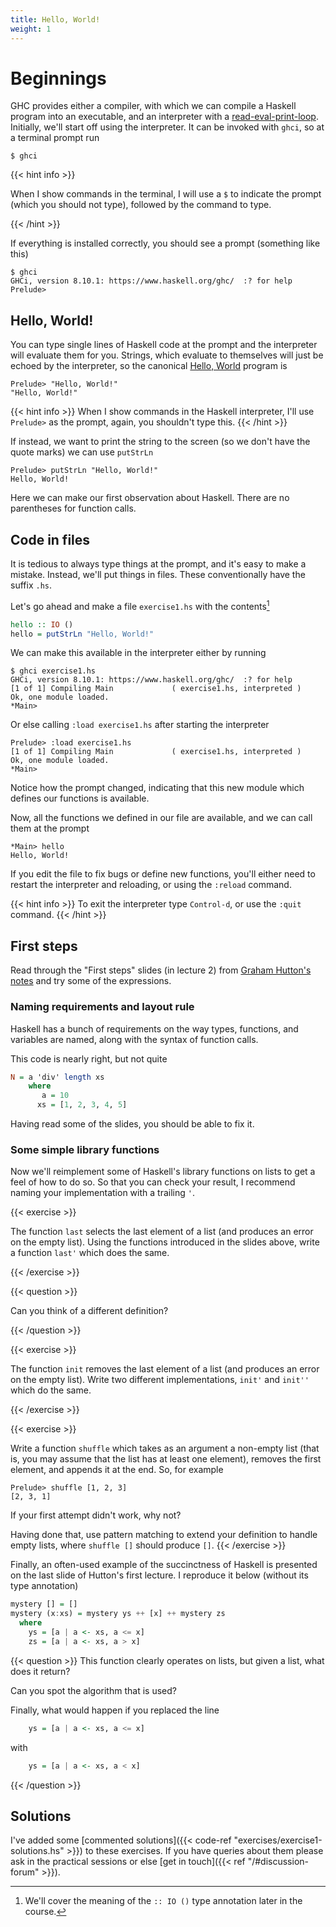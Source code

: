 ```yaml
---
title: Hello, World!
weight: 1
---
```


# Beginnings

GHC provides either a compiler, with which we can compile a Haskell
program into an executable, and an interpreter with a
[read-eval-print-loop](https://en.wikipedia.org/wiki/Read–eval–print_loop).
Initially, we'll start off using the interpreter. It can be invoked
with `ghci`, so at a terminal prompt run

```
$ ghci
```

{{< hint info >}}

When I show commands in the terminal, I will use a `$` to indicate the
prompt (which you should not type), followed by the command to type.

{{< /hint >}}

If everything is installed correctly, you should see a prompt
(something like this)

```
$ ghci
GHCi, version 8.10.1: https://www.haskell.org/ghc/  :? for help
Prelude>
```

## Hello, World!

You can type single lines of Haskell code at the prompt and the
interpreter will evaluate them for you. Strings, which evaluate to
themselves will just be echoed by the interpreter, so the canonical
[Hello,
World](https://en.wikipedia.org/wiki/%22Hello,_World!%22_program)
program is

```
Prelude> "Hello, World!"
"Hello, World!"
```

{{< hint info >}}
When I show commands in the Haskell interpreter, I'll use `Prelude>`
as the prompt, again, you shouldn't type this.
{{< /hint >}}

If instead, we want to print the string to the screen (so we don't
have the quote marks) we can use `putStrLn`

```
Prelude> putStrLn "Hello, World!"
Hello, World!
```

Here we can make our first observation about Haskell. There are no
parentheses for function calls.

## Code in files

It is tedious to always type things at the prompt, and it's easy to
make a mistake. Instead, we'll put things in files. These
conventionally have the suffix `.hs`.

Let's go ahead and make a file `exercise1.hs` with the contents[^1]

[^1]: We'll cover the meaning of the `:: IO ()` type annotation later
      in the course.

```hs
hello :: IO ()
hello = putStrLn "Hello, World!"
```

We can make this available in the interpreter either by running
```
$ ghci exercise1.hs
GHCi, version 8.10.1: https://www.haskell.org/ghc/  :? for help
[1 of 1] Compiling Main             ( exercise1.hs, interpreted )
Ok, one module loaded.
*Main> 
```
Or else calling `:load exercise1.hs` after starting the interpreter
```
Prelude> :load exercise1.hs
[1 of 1] Compiling Main             ( exercise1.hs, interpreted )
Ok, one module loaded.
*Main>
```

Notice how the prompt changed, indicating that this new module which
defines our functions is available.

Now, all the functions we defined in our file are available, and we
can call them at the prompt
```
*Main> hello
Hello, World!
```

If you edit the file to fix bugs or define new functions, you'll
either need to restart the interpreter and reloading, or using the
`:reload` command.

{{< hint info >}}
To exit the interpreter type `Control-d`, or use the `:quit` command.
{{< /hint >}}

## First steps

Read through the "First steps" slides (in lecture 2) from [Graham
Hutton's notes](http://www.cs.nott.ac.uk/~pszgmh/pih.html#slides) and
try some of the expressions.


### Naming requirements and layout rule

Haskell has a bunch of requirements on the way types, functions, and
variables are named, along with the syntax of function calls.

This code is nearly right, but not quite
```hs
N = a 'div' length xs
    where
       a = 10
      xs = [1, 2, 3, 4, 5]
```
Having read some of the slides, you should be able to fix it.

### Some simple library functions

Now we'll reimplement some of Haskell's library functions on lists to
get a feel of how to do so. So that you can check your result, I
recommend naming your implementation with a trailing `'`.

{{< exercise >}}

The function `last` selects the last element of a list (and produces
an error on the empty list). Using the functions introduced in the
slides above, write a function `last'` which does the same.

{{< /exercise >}}

{{< question >}}

Can you think of a different definition?

{{< /question >}}

{{< exercise >}}

The function `init` removes the last element of a list (and produces
an error on the empty list). Write two different implementations,
`init'` and `init''` which do the same.

{{< /exercise >}}
   
   
{{< exercise >}}

Write a function `shuffle` which takes as an argument a non-empty list
(that is, you may assume that the list has at least one element),
removes the first element, and appends it at the end. So, for example

```
Prelude> shuffle [1, 2, 3]
[2, 3, 1]
```

If your first attempt didn't work, why not?

Having done that, use pattern matching to extend your definition to
handle empty lists, where `shuffle []` should produce `[]`.
{{< /exercise >}}

Finally, an often-used example of the succinctness of Haskell is
presented on the last slide of Hutton's first lecture. I reproduce it
below (without its type annotation)

```hs
mystery [] = []
mystery (x:xs) = mystery ys ++ [x] ++ mystery zs
  where
    ys = [a | a <- xs, a <= x]
    zs = [a | a <- xs, a > x]
```

{{< question >}}
This function clearly operates on lists, but given a list, what does
it return?

Can you spot the algorithm that is used?

Finally, what would happen if you replaced the line
```hs
    ys = [a | a <- xs, a <= x]
```
with
```hs
    ys = [a | a <- xs, a < x]
```
{{< /question >}}

## Solutions

I've added some [commented solutions]({{< code-ref
"exercises/exercise1-solutions.hs" >}}) to these exercises. If you
have queries about them please ask in the practical sessions or else
[get in touch]({{< ref "/#discussion-forum" >}}).
